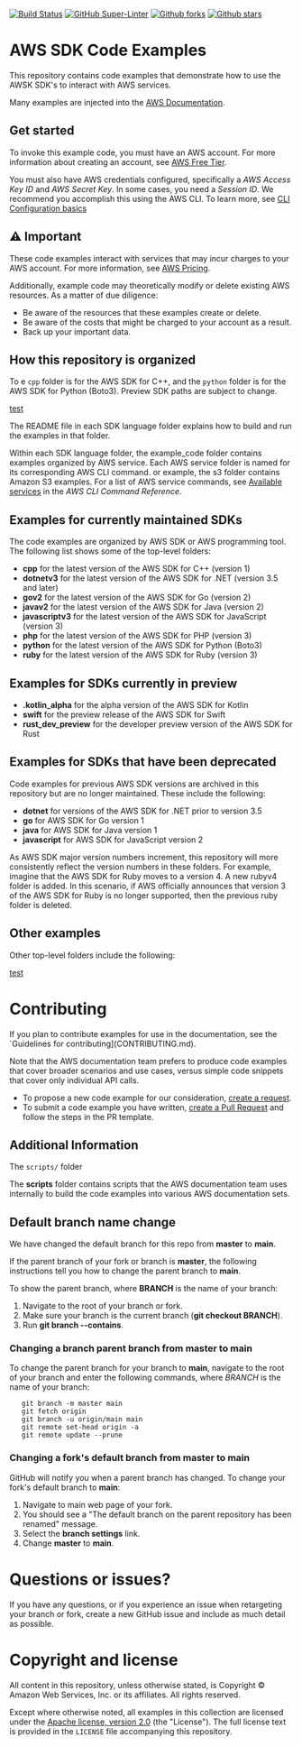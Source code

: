[![Build Status](https://github.com/aws/aws-sdk-ruby/workflows/CI/badge.svg)](https://github.com/awsdocs/aws-doc-sdk-examples/actions)
[![GitHub Super-Linter](https://github.com/awsdocs/aws-doc-sdk-examples/actions/workflows/super-linter.yml/badge.svg)](https://github.com/marketplace/actions/super-linter)
[![Github forks](https://img.shields.io/github/forks/aws/aws-sdk-ruby.svg)](https://github.com/awsdocs/aws-doc-sdk-examples/network)
[![Github stars](https://img.shields.io/github/stars/aws/aws-sdk-ruby.svg)](https://github.com/awsdocs/aws-doc-sdk-examples/stargazers)

# AWS SDK Code Examples
This repository contains code examples that demonstrate how to use the AWSK SDK's to interact with AWS services.

Many examples are injected into the [AWS Documentation](https://docs.aws.amazon.com).

## Get started
To invoke this example code, you must have an AWS account. For more information about creating an account, see [AWS Free Tier](https://aws.amazon.com/free/). 

You must also have AWS credentials configured, specifically a *AWS Access Key ID* and *AWS Secret Key*. In some cases, you need a *Session ID*. We recommend you accomplish this using the AWS CLI. To learn more, see [CLI Configuration basics](https://docs.aws.amazon.com/cli/latest/userguide/cli-configure-quickstart.html)

## ⚠️ Important
These code examples interact with services that may incur charges to your AWS account. For more information, see [AWS Pricing](https://aws.amazon.com/pricing/).

Additionally, example code may theoretically modify or delete existing AWS resources. As a matter of due diligence:
 * Be aware of the resources that these examples create or delete.
 * Be aware of the costs that might be charged to your account as a result.
 * Back up your important data.

## How this repository is organized
To e `cpp` folder is for the AWS SDK for C++, and the `python` folder is for the AWS SDK for Python (Boto3).
Preview SDK paths are subject to change.


[test](cpp)





The README file in each SDK language folder explains how to build and run the examples in that folder.

Within each SDK language folder, the example_code folder contains examples organized by AWS service.
Each AWS service folder is named for its corresponding AWS CLI command. 
or example, the s3 folder contains Amazon S3 examples. For a list of AWS service commands, see [Available services](https://awscli.amazonaws.com/v2/documentation/api/latest/reference/index.html#available-services) in the *AWS CLI Command Reference*.

## Examples for currently maintained SDKs
The code examples are organized by AWS SDK or AWS programming tool. The following list shows some of the top-level folders:

* **cpp** for the latest version of the AWS SDK for C++ (version 1)
* **dotnetv3** for the latest version of the AWS SDK for .NET (version 3.5 and later)
* **gov2** for the latest version of the AWS SDK for Go (version 2)
* **javav2** for the latest version of the AWS SDK for Java (version 2)
* **javascriptv3** for the latest version of the AWS SDK for JavaScript (version 3)
* **php** for the latest version of the AWS SDK for PHP (version 3)
* **python** for the latest version of the AWS SDK for Python (Boto3)
* **ruby** for the latest version of the AWS SDK for Ruby (version 3)


## Examples for SDKs currently in preview 
* **.kotlin_alpha** for the alpha version of the AWS SDK for Kotlin
* **swift** for the preview release of the AWS SDK for Swift
* **rust_dev_preview** for the developer preview version of the AWS SDK for Rust

## Examples for SDKs that have been deprecated

Code examples for previous AWS SDK versions are archived in this repository but are no longer maintained. These include the following:

* **dotnet** for versions of the AWS SDK for .NET prior to version 3.5
* **go** for AWS SDK for Go version 1
* **java** for AWS SDK for Java version 1
* **javascript** for AWS SDK for JavaScript version 2

As AWS SDK major version numbers increment, this repository will more consistently reflect the version numbers in these folders.
For example, imagine that the AWS SDK for Ruby moves to a version 4.
A new rubyv4 folder is added. In this scenario, if AWS officially announces that version 3 of the AWS SDK for Ruby is no longer supported,
then the previous ruby folder is deleted.

## Other examples
Other top-level folders include the following:

[test](cpp)

# Contributing
If you plan to contribute examples for use in the documentation, see the `Guidelines for contributing](CONTRIBUTING.md). 

Note that the AWS documentation team prefers to produce code examples that cover broader scenarios and use 
cases, versus simple code snippets that cover only individual API calls.

* To propose a new code example for our consideration, [create a request](https://github.com/awsdocs/aws-doc-sdk-examples/issues/new?assignees=&labels=code+sample+request&template=request-new-code-example.md&title=%5BNEW+EXAMPLE+REQUEST%5D+%3C%3CProvide+a+title+for+this+proposal%3E%3E).
* To submit a code example you have written, [create a Pull Request](https://github.com/awsdocs/aws-doc-sdk-examples/compare) and follow the steps in the PR template.

## Additional Information

The `scripts/` folder

The **scripts** folder contains scripts that the AWS documentation team uses internally to build the code examples into various AWS documentation sets.


## Default branch name change

We have changed the default branch for this repo from **master** to **main**.

If the parent branch of your fork or branch is **master**,
the following instructions tell you how to change the parent branch to **main**.

To show the parent branch,
where **BRANCH** is the name of your branch:

1. Navigate to the root of your branch or fork.
2. Make sure your branch is the current branch (**git checkout BRANCH**).
3. Run **git branch --contains**.

### Changing a branch parent branch from master to main
To change the parent branch for your branch to **main**,
navigate to the root of your branch and enter the following commands,
where *BRANCH* is the name of your branch:

```		
   git branch -m master main
   git fetch origin
   git branch -u origin/main main
   git remote set-head origin -a
   git remote update --prune
```

### Changing a fork's default branch from master to main
GitHub will notify you when a parent branch has changed.
To change your fork's default branch to **main**:

1. Navigate to main web page of your fork.
2. You should see a "The default branch on the parent repository has been renamed" message.
3. Select the **branch settings** link.
4. Change **master** to **main**.

# Questions or issues?
If you have any questions, or if you experience an issue when retargeting your branch or fork,
create a new GitHub issue and include as much detail as possible.


# Copyright and license

All content in this repository, unless otherwise stated, is 
Copyright © Amazon Web Services, Inc. or its affiliates. All rights reserved.

Except where otherwise noted, all examples in this collection are licensed under the [Apache
license, version 2.0](https://www.apache.org/licenses/LICENSE-2.0) (the "License"). The full
license text is provided in the `LICENSE` file accompanying this repository.
